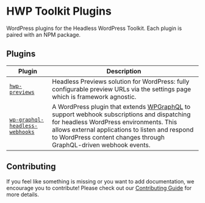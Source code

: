 # HWP Toolkit Plugins

WordPress plugins for the Headless WordPress Toolkit. Each plugin is paired with an NPM package.

## Plugins

| Plugin | Description |
|--------|-------------|
| [`hwp-previews`](./hwp-previews/README.md) | Headless Previews solution for WordPress: fully configurable preview URLs via the settings page which is framework agnostic. |
| [`wp-graphql-headless-webhooks`](./wp-graphql-headless-webhooks/README.md) | A WordPress plugin that extends [WPGraphQL](https://www.wpgraphql.com/) to support webhook subscriptions and dispatching for headless WordPress environments. This allows external applications to listen and respond to WordPress content changes through GraphQL-driven webhook events. |


## Contributing

If you feel like something is missing or you want to add documentation, we encourage you to contribute! Please check out our [Contributing Guide](https://github.com/wpengine/hwptoolkit/blob/main/CONTRIBUTING.md) for more details.
